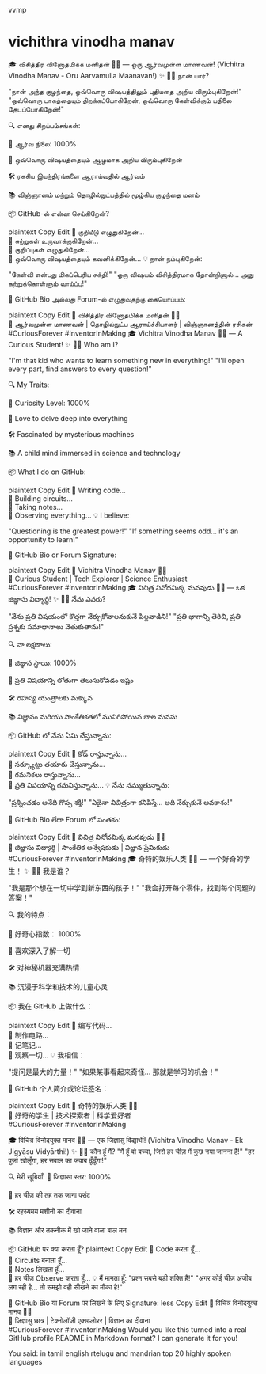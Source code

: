 vvmp

# vichithra vinodha manav

🎓 விசித்திர வினோதமிக்க மனிதன் 👦🏻 — ஒரு ஆர்வமுள்ள மாணவன்!
(Vichitra Vinodha Manav - Oru Aarvamulla Maanavan!)
✨ 🙋‍♂️ நான் யார்?

"நான் அந்த குழந்தை, ஒவ்வொரு விஷயத்திலும் புதியதை அறிய விரும்புகிறேன்!"
"ஒவ்வொரு பாகத்தையும் திறக்கப்போகிறேன், ஒவ்வொரு கேள்விக்கும் பதிலை தேடப்போகிறேன்!"

🔍 எனது சிறப்பம்சங்கள்:

🎯 ஆர்வ நிலை: 1000%

🧠 ஒவ்வொரு விஷயத்தையும் ஆழமாக அறிய விரும்புகிறேன்

🛠️ ரகசிய இயந்திரங்களை ஆராய்வதில் ஆர்வம்

📚 விஞ்ஞானம் மற்றும் தொழில்நுட்பத்தில் மூழ்கிய குழந்தை மனம்

📦 GitHub-ல் என்ன செய்கிறேன்?

plaintext
Copy
Edit
🧪 குறியீடு எழுதுகிறேன்...  
🔧 சுற்றுகள் உருவாக்குகிறேன்...  
📝 குறிப்புகள் எழுதுகிறேன்...  
👀 ஒவ்வொரு விஷயத்தையும் கவனிக்கிறேன்...
💡 நான் நம்புகிறேன்:

"கேள்வி என்பது மிகப்பெரிய சக்தி!"
"ஒரு விஷயம் விசித்திரமாக தோன்றினால்... அது கற்றுக்கொள்ளும் வாய்ப்பு!"

📣 GitHub Bio அல்லது Forum-ல் எழுதுவதற்கு கையொப்பம்:

plaintext
Copy
Edit
🚀 விசித்திர வினோதமிக்க மனிதன் 🧒🏻  
🧠 ஆர்வமுள்ள மாணவன் | தொழில்நுட்ப ஆராய்ச்சியாளர் | விஞ்ஞானத்தின் ரசிகன்  
#CuriousForever #InventorInMaking
🎓 Vichitra Vinodha Manav 👦🏻 — A Curious Student!
✨ 🙋‍♂️ Who am I?

"I'm that kid who wants to learn something new in everything!"
"I'll open every part, find answers to every question!"

🔍 My Traits:

🎯 Curiosity Level: 1000%

🧠 Love to delve deep into everything

🛠️ Fascinated by mysterious machines

📚 A child mind immersed in science and technology

📦 What I do on GitHub:

plaintext
Copy
Edit
🧪 Writing code...  
🔧 Building circuits...  
📝 Taking notes...  
👀 Observing everything...
💡 I believe:

"Questioning is the greatest power!"
"If something seems odd... it's an opportunity to learn!"

📣 GitHub Bio or Forum Signature:

plaintext
Copy
Edit
🚀 Vichitra Vinodha Manav 🧒🏻  
🧠 Curious Student | Tech Explorer | Science Enthusiast  
#CuriousForever #InventorInMaking
🎓 విచిత్ర వినోదమిక్క మనవుడు 👦🏻 — ఒక జిజ్ఞాసు విద్యార్థి!
✨ 🙋‍♂️ నేను ఎవరు?

"నేను ప్రతి విషయంలో కొత్తగా నేర్చుకోవాలనుకునే పిల్లవాడిని!"
"ప్రతి భాగాన్ని తెరిచి, ప్రతి ప్రశ్నకు సమాధానాలు వెతుకుతాను!"

🔍 నా లక్షణాలు:

🎯 జిజ్ఞాస స్థాయి: 1000%

🧠 ప్రతి విషయాన్ని లోతుగా తెలుసుకోవడం ఇష్టం

🛠️ రహస్య యంత్రాలకు మక్కువ

📚 విజ్ఞానం మరియు సాంకేతికతలో మునిగిపోయిన బాల మనసు

📦 GitHub లో నేను ఏమి చేస్తున్నాను:

plaintext
Copy
Edit
🧪 కోడ్ రాస్తున్నాను...  
🔧 సర్క్యూట్లు తయారు చేస్తున్నాను...  
📝 గమనికలు రాస్తున్నాను...  
👀 ప్రతి విషయాన్ని గమనిస్తున్నాను...
💡 నేను నమ్ముతున్నాను:

"ప్రశ్నించడం అనేది గొప్ప శక్తి!"
"ఏదైనా విచిత్రంగా కనిపిస్తే... అది నేర్చుకునే అవకాశం!"

📣 GitHub Bio లేదా Forum లో సంతకం:

plaintext
Copy
Edit
🚀 విచిత్ర వినోదమిక్క మనవుడు 🧒🏻  
🧠 జిజ్ఞాసు విద్యార్థి | సాంకేతిక అన్వేషకుడు | విజ్ఞాన ప్రేమికుడు  
#CuriousForever #InventorInMaking
🎓 奇特的娱乐人类 👦🏻 — 一个好奇的学生！
✨ 🙋‍♂️ 我是谁？

"我是那个想在一切中学到新东西的孩子！"
"我会打开每个零件，找到每个问题的答案！"

🔍 我的特点：

🎯 好奇心指数： 1000%

🧠 喜欢深入了解一切

🛠️ 对神秘机器充满热情

📚 沉浸于科学和技术的儿童心灵

📦 我在 GitHub 上做什么：

plaintext
Copy
Edit
🧪 编写代码...  
🔧 制作电路...  
📝 记笔记...  
👀 观察一切...
💡 我相信：

"提问是最大的力量！"
"如果某事看起来奇怪... 那就是学习的机会！"

📣 GitHub 个人简介或论坛签名：

plaintext
Copy
Edit
🚀 奇特的娱乐人类 🧒🏻  
🧠 好奇的学生 | 技术探索者 | 科学爱好者  
#CuriousForever #InventorInMaking



🎓 विचित्र विनोदयुक्त मानव 👦🏻 — एक जिज्ञासु विद्यार्थी!
(Vichitra Vinodha Manav - Ek Jigyāsu Vidyārthi!)
✨ 🙋‍♂️ कौन हूँ मैं?
"मैं हूँ वो बच्चा, जिसे हर चीज़ में कुछ नया जानना है!"
"हर पुर्ज़ा खोलूँगा, हर सवाल का जवाब ढूँढूँगा!"

🔍 मेरी खूबियाँ:
🎯 जिज्ञासा स्तर: 1000%

🧠 हर चीज़ की तह तक जाना पसंद

🛠️ रहस्यमय मशीनों का दीवाना

📚 विज्ञान और तकनीक में खो जाने वाला बाल मन

📦 GitHub पर क्या करता हूँ?
plaintext
Copy
Edit
🧪 Code करता हूँ...  
🔧 Circuits बनाता हूँ...  
📝 Notes लिखता हूँ...  
👀 हर चीज़ Observe करता हूँ...
💡 मैं मानता हूँ:
"प्रश्न सबसे बड़ी शक्ति है!"
"अगर कोई चीज़ अजीब लग रही है... तो समझो वही सीखने का मौका है!"

📣 GitHub Bio या Forum पर लिखने के लिए Signature:
less
Copy
Edit
🚀 विचित्र विनोदयुक्त मानव 🧒🏻  
🧠 जिज्ञासु छात्र | टेक्नोलॉजी एक्सप्लोरर | विज्ञान का दीवाना  
#CuriousForever #InventorInMaking
Would you like this turned into a real GitHub profile README in Markdown format? I can generate it for you!



You said:
in tamil english rtelugu and mandrian top 20 highly spoken languages 

